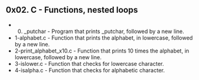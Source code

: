 ## 0x02. C - Functions, nested loops
* 0. _putchar - Program that prints _putchar, followed by a new line.
* 1-alphabet.c - Function that prints the alphabet, in lowercase, followed by a new line.
* 2-print_alphabet_x10.c - Function that prints 10 times the alphabet, in lowercase, followed by a new line.
* 3-islower.c - Function that checks for lowercase character.
* 4-isalpha.c - Function that checks for alphabetic character.



